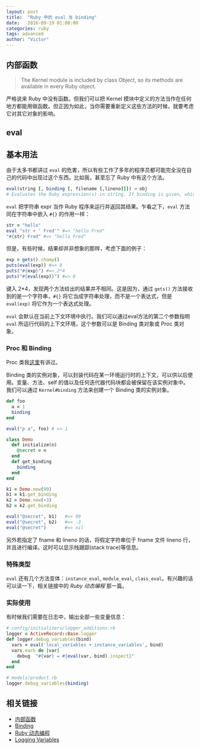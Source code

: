 ```yaml
---
layout: post
title:  "Ruby 中的 eval 与 binding"
date:   2016-09-19 01:00:00
categories: ruby
tags: advanced
author: "Victor"
---
```


## 内部函数

> The Kernel module is included by class Object, so its methods are available in every Ruby object.

严格说来 Ruby 中没有函数。但我们可以把 Kernel 模块中定义的方法当作在任何地方都能用做函数。但正因为如此，当你需要重新定义这些方法的时候，就要考虑它对其它对象的影响。

## eval

## 基本用法

由于太多书都讲过 `eval` 的危害，所以有些工作了多年的程序员都可能完全没在自己的代码中出现过这个东西。比如我，甚至忘了 Ruby 中有这个方法。

```ruby
eval(string [, binding [, filename [,lineno]]]) → obj
# Evaluates the Ruby expression(s) in string. If binding is given, which must be a Binding object, the evaluation is performed in its context. If the optional filename and lineno parameters are present, they will be used when reporting syntax errors.
```

`eval` 把字符串 expr 当作 Ruby 程序来运行并返回其结果。乍看之下，`eval` 方法同在字符串中嵌入 `#{}` 的作用一样：

```ruby
str = "hello"
eval "str + ' Fred'" #=> "hello Fred"
"#{str} Fred" #=> "hello Fred"
```

但是，有些时候，结果却并非想象的那样，考虑下面的例子：

```ruby
exp = gets().chomp()   
puts(eval(exp)) #=> 8
puts("#{exp}") #=> 2*4
puts("#{eval(exp)}") #=> 8  
```

键入 2*4，发现两个方法给出的结果并不相同。这是因为，通过 `gets()` 方法接收到的是一个字符串，`#{}` 将它当成字符串处理，而不是一个表达式，但是 `eval(exp)` 将它作为一个表达式处理。

`eval` 会默认在当前上下文环境中执行。我们可以通过eval方法的第二个参数指明 `eval` 所运行代码的上下文环境，这个参数可以是 Binding 类对象或 Proc 类对象。

### Proc 和 Binding

Proc 类我[这里](/ruby/ruby-proc/)有讲过。

Binding 类的实例对象，可以封装代码在某一环境运行时的上下文，可以供以后使用。变量、方法、self 的值以及任何迭代器代码块都会被保留在该实例对象中。我们可以通过 `Kernel#binding` 方法来创建一个 Binding 类的实例对象。

```ruby
def foo
  a = 1
  binding
end

eval("p a", foo) # => 1
```

```ruby
class Demo
  def initialize(n)
    @secret = n
  end
  def get_binding
    binding
  end
end

k1 = Demo.new(99)
b1 = k1.get_binding
k2 = Demo.new(-3)
b2 = k2.get_binding

eval("@secret", b1)   #=> 99
eval("@secret", b2)   #=> -3
eval("@secret")       #=> nil
```

另外若指定了 fname 和 lineno 的话，将假定字符串位于 fname 文件 lineno 行，并且进行编译。这时可以显示栈跟踪(stack trace)等信息。

### 特殊类型

`eval` 还有几个方法变体：`instance_eval`, `module_eval`, `class_eval`。有兴趣的话可以读一下，相关链接中的 *Ruby 动态编程* 那一篇。

### 实际使用

有时候我们需要在日志中，输出全部一些变量信息：

```ruby
# config/initializers/logger_additions.rb
logger = ActiveRecord::Base.logger
def logger.debug_variables(bind)
  vars = eval('local_variables + instance_variables', bind)
  vars.each do |var|
    debug  "#{var} = #{eval(var, bind).inspect}"
  end
end
```

```ruby
# models/product.rb
logger.debug_variables(binding)
```

## 相关链接

* [内部函数](http://www.kuqin.com/rubycndocument/man/stdlib_function.html)
* [Binding](http://ruby-doc.org/core-2.2.3/Binding.html)
* [Ruby 动态编程](http://www.iteye.com/topic/375531)
* [Logging Variables](http://railscasts.com/episodes/86-logging-variables)

